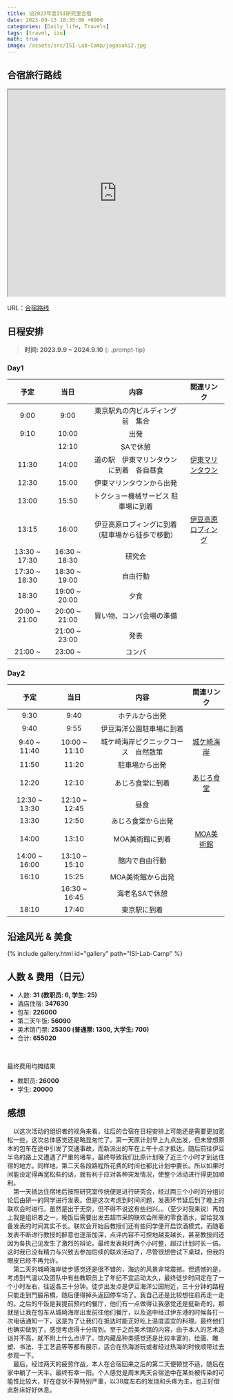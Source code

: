 ```yaml
---
title: 记2023年度ISI研究室合宿
date: 2023-09-13 18:35:00 +0900
categories: [Daily life, Travels]
tags: [travel, izu]
math: true
image: /assets/src/ISI-Lab-Camp/jogasaki2.jpg
---
```


## 合宿旅行路线
<iframe src="https://www.google.com/maps/d/u/1/embed?mid=1NQWqEdIBg6aOj-uOvVdCmDt5rO6d6AA&ehbc=2E312F" width="100%" height="480"></iframe>

URL：[合宿路线](https://www.google.com/maps/d/u/1/edit?mid=1NQWqEdIBg6aOj-uOvVdCmDt5rO6d6AA&ll=35.70297973282599%2C139.29352137467765&z=9)

## 日程安排

> **时间: 2023.9.9 ~ 2024.9.10**
{: .prompt-tip}

### Day1

| 予定 | 当日 | 内容 | 関連リンク |
|:---:|:---:|:---:|:---:|
| 9:00 | 9:00 | 東京駅丸の内ビルディング前　集合 |
| 9:10 | 10:00 | 出発 |
|| 12:10 | SAで休憩 |
| 11:30 | 14:00 | 道の駅　伊東マリンタウンに到着　各自昼食 | [伊東マリンタウン](https://ito-marinetown.co.jp/) |
| 12:30 | 15:00 | 伊東マリンタウンから出発 |
| 13:00 | 15:50 | トクショー機械サービス 駐車場に到着 |
| 13:15 | 16:00 |伊豆高原ロブィングに到着（駐車場から徒歩で移動）| [伊豆高原ロブィング](https://lobbing.co.jp/) |
| 13:30 ~ 17:30 | 16:30 ~ 18:30 |研究会 |
| 17:30 ~ 18:30 | 18:30 ~ 19:00 | 自由行動 |
| 18:30 | 19:00 ~ 20:00 | 夕食 |
| 20:00 ~ 21:00 | 20:00 ~ 21:00 | 買い物、コンパ会場の準備 |
|| 21:00 ~ 23:00 | 発表 | 
| 21:00 ~ |  23:00 ~ | コンパ | 

### Day2

| 予定 | 当日 | 内容 | 関連リンク |
|:---:|:---:|:---:|:---:|
| 9:30 | 9:40 | ホテルから出発 |
| 9:40 | 9:55 | 伊豆海洋公園駐車場に到着 |
| 9:40 ~ 11:40 | 10:00 ~ 11:10 | 城ケ崎海岸ピクニックコース　自然散策 | [城ケ崎海岸](https://shizuoka-hamamatsu-izu.com/izu/ito-city/sz643/) |
| 11:50 | 11:20 | 駐車場から出発 |
| 12:20 | 12:10 |あじろ食堂に到着 | [あじろ食堂](http://www.ajiroonsen.com/restaurant) |
| 12:30 ~ 13:30 | 12:10 ~ 12:45 | 昼食 |
| 13:30 | 12:50 | あじろ食堂から出発 |
| 14:00 | 13:10 | MOA美術館に到着 | [MOA美術館](https://www.moaart.or.jp/) |
| 14:00 ~ 16:00 | 13:10 ~ 15:10 | 館内で自由行動 |
| 16:10 | 15:25 | MOA美術館から出発 |
|| 16:30 ~ 16:45 | 海老名SAで休憩 |
| 18:10 | 17:40 | 東京駅に到着 |

## 沿途风光 & 美食

{% include gallery.html id="gallery" path="ISI-Lab-Camp" %}

## 人数 & 费用（日元）
- 人数: **31 (教职员: 6, 学生: 25)**
- 酒店住宿: **347630**
- 包车: **226000**
- 第二天午饭: **56090**
- 美术馆门票: **25300 (普通票: 1300, 大学生: 700)**
- 合计: **655020**

<br>

最终费用均摊结果
- 教职员: **26000**
- 学生: **20000**

## 感想
&ensp;&ensp;以这次活动的组织者的视角来看，往后的合宿在日程安排上可能还是需要更加宽松一些，这次总体感觉还是略显匆忙了。第一天原计划早上九点出发，但未曾想原本的包车在途中引发了交通事故，而新派出的车在上午十点才抵达。随后前往伊豆半岛的路上又遭遇了严重的堵车，最终导致我们比原计划晚了近三个小时才到达住宿的地方。同样地，第二天各段路程所花费的时间也都比计划中要长。所以如果时间能设定得再宽松些的话，就有利于应对各种突发情况，使整个活动进行得更加顺利。
<br>
&ensp;&ensp;第一天抵达住宿地后按照研究室传统便是进行研究会，经过两三个小时的分组讨论后由研一的同学进行发表。但是这次考虑到时间问题，发表环节延后到了晚上的联欢会时进行。虽然是出于无奈，但不得不说这有些扫兴。。（至少对我来说）再加上我是组织者之一，晚饭后需要出发去超市采购联欢会所需的零食酒水，留给我准备发表的时间其实不长。联欢会开始后教授们还有些同学便开启饮酒模式，而随着发表不断进行教授的醉意也逐渐加深，点评内容不可控地越变越长，甚至教授间还因为各执己见发生了激烈的辩论。最终发表耗时两个小时整，超过计划时长一倍。这时我已没有精力与兴致去参加后续的联欢活动了，尽管很想尝试下桌球，但我的眼皮已经不再允许。
<br>
&ensp;&ensp;第二天的城崎海岸徒步感觉还是很不错的，海边的风景非常震撼。但遗憾的是，考虑到气温以及团队中有些教职员上了年纪不宜运动太久，最终徒步时间定在了一个小时左右，往返各三十分钟。徒步出发点是伊豆海洋公园附近，三十分钟的路程只能走到門脇吊橋，随后便得掉头返回停车场了。我自己还是比较想往前再走一走的。之后的午饭是我提前预约的餐厅，他们有一点做得让我感觉还是挺新奇的，那就是让我在包车从城崎海岸出发前往他们餐厅，以及途中经过伊东港的时候各打一次电话通知一下，这是为了让我们在抵达时能正好吃上温度适宜的料理。最终他们也确实做到了，感觉考虑得十分周到。至于之后美术馆的内容，由于本人的艺术造诣并不高，就不附上什么点评了。馆内藏品种类感觉还是比较丰富的，绘画、雕塑、书法、手工艺品等等都有展示，适合在热海游玩或者经过热海的时候顺带过去参观一下。
<br>
&ensp;&ensp;最后，经过两天的疲劳作战，本人在合宿回来之后的第二天便顿觉不适，随后在家中躺了一天半。最终有幸一阳。个人感觉是周末两天合宿途中在某处被传染的可能性比较大，好在症状不算特别严重，以38度左右的发烧和头疼为主，也正好借此卧床好好休息。

